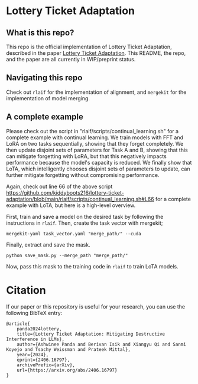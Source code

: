 # Lottery Ticket Adaptation

## What is this repo?

This repo is the official implementation of Lottery Ticket Adaptation, described in the paper [Lottery Ticket Adaptation](https://arxiv.org/abs/2406.16797). This README, the repo, and the paper are all currently in WIP/preprint status. 

## Navigating this repo

Check out `rlaif` for the implementation of alignment, and `mergekit` for the implementation of model merging.

## A complete example

Please check out the script in "rlaif/scripts/continual_learning.sh" for a complete example with continual learning. We train models with FFT and LoRA on two tasks sequentially, showing that they forget completely. We then update disjoint sets of parameters for Task A and B, showing that this can mitigate forgetting with LoRA, but that this negatively impacts performance because the model's capacity is reduced. We finally show that LoTA, which intelligently chooses disjoint sets of parameters to update, can further mitigate forgetting without compromising performance.

Again, check out line 66 of the above script https://github.com/kiddyboots216/lottery-ticket-adaptation/blob/main/rlaif/scripts/continual_learning.sh#L66 for a complete example with LoTA, but here is a high-level overview.

First, train and save a model on the desired task by following the instructions in `rlaif`. Then, create the task vector with mergekit;

`mergekit-yaml task_vector.yaml "merge_path/" --cuda`

Finally, extract and save the mask. 

`python save_mask.py --merge_path "merge_path/"`

Now, pass this mask to the training code in `rlaif` to train LoTA models. 

# Citation
If our paper or this repository is useful for your research, you can use the following BibTeX entry:

    @article{
        panda2024lottery,
        title={Lottery Ticket Adaptation: Mitigating Destructive Interference in LLMs},
        author={Ashwinee Panda and Berivan Isik and Xiangyu Qi and Sanmi Koyejo and Tsachy Weissman and Prateek Mittal},
        year={2024},
        eprint={2406.16797},
        archivePrefix={arXiv},
        url={https://arxiv.org/abs/2406.16797}
    }
